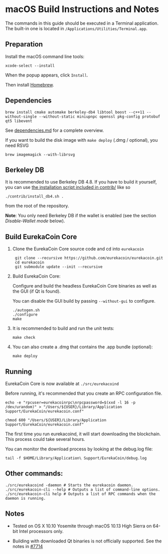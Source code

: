 macOS Build Instructions and Notes
====================================
The commands in this guide should be executed in a Terminal application.
The built-in one is located in `/Applications/Utilities/Terminal.app`.

Preparation
-----------
Install the macOS command line tools:

`xcode-select --install`

When the popup appears, click `Install`.

Then install [Homebrew](https://brew.sh).

Dependencies
----------------------

    brew install cmake automake berkeley-db4 libtool boost --c++11 --without-single --without-static miniupnpc openssl pkg-config protobuf qt5 libevent

See [dependencies.md](dependencies.md) for a complete overview.

If you want to build the disk image with `make deploy` (.dmg / optional), you need RSVG

    brew imagemagick --with-librsvg

Berkeley DB
-----------
It is recommended to use Berkeley DB 4.8. If you have to build it yourself,
you can use [the installation script included in contrib/](/contrib/install_db4.sh)
like so

```shell
./contrib/install_db4.sh .
```

from the root of the repository.

**Note**: You only need Berkeley DB if the wallet is enabled (see the section *Disable-Wallet mode* below).

Build EurekaCoin Core
------------------------

1. Clone the EurekaCoin Core source code and cd into `eurekacoin`

        git clone --recursive https://github.com/eurekacoin/eurekacoin.git
        cd eurekacoin
        git submodule update --init --recursive

2.  Build EurekaCoin Core:

    Configure and build the headless EurekaCoin Core binaries as well as the GUI (if Qt is found).

    You can disable the GUI build by passing `--without-gui` to configure.

        ./autogen.sh
        ./configure
        make

3.  It is recommended to build and run the unit tests:

        make check

4.  You can also create a .dmg that contains the .app bundle (optional):

        make deploy

Running
-------

EurekaCoin Core is now available at `./src/eurekacoind`

Before running, it's recommended that you create an RPC configuration file.

    echo -e "rpcuser=eurekacoinrpc\nrpcpassword=$(xxd -l 16 -p /dev/urandom)" > "/Users/${USER}/Library/Application Support/EurekaCoin/eurekacoin.conf"

    chmod 600 "/Users/${USER}/Library/Application Support/EurekaCoin/eurekacoin.conf"

The first time you run eurekacoind, it will start downloading the blockchain. This process could take several hours.

You can monitor the download process by looking at the debug.log file:

    tail -f $HOME/Library/Application\ Support/EurekaCoin/debug.log

Other commands:
-------

    ./src/eurekacoind -daemon # Starts the eurekacoin daemon.
    ./src/eurekacoin-cli --help # Outputs a list of command-line options.
    ./src/eurekacoin-cli help # Outputs a list of RPC commands when the daemon is running.

Notes
-----

* Tested on OS X 10.10 Yosemite through macOS 10.13 High Sierra on 64-bit Intel processors only.

* Building with downloaded Qt binaries is not officially supported. See the notes in [#7714](https://github.com/bitcoin/bitcoin/issues/7714)

